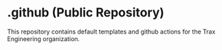 # .github (Public Repository)

This repository contains default templates and github actions for the Trax Engineering organization.